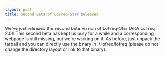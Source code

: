 ```yaml
---
layout: post
title: Second Beta of LoFreq-Star Released
---
```

We've just released the second beta version of LoFreq-Star (AKA LoFreq 2.0)!
This second beta has kept us busy for a while and a corresponding webpage is
still missing, but we're working on it.
As before, just unpack the tarball and you can directly use the binary in ./
lofreq/lofreq (please do not change the directory layout or link to that
binary).
